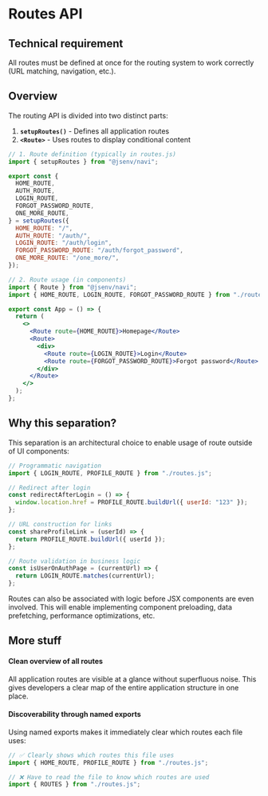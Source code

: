 # Routes API

## Technical requirement

All routes must be defined at once for the routing system to work correctly (URL matching, navigation, etc.).

## Overview

The routing API is divided into two distinct parts:

1. **`setupRoutes()`** - Defines all application routes
2. **`<Route>`** - Uses routes to display conditional content

```jsx
// 1. Route definition (typically in routes.js)
import { setupRoutes } from "@jsenv/navi";

export const {
  HOME_ROUTE,
  AUTH_ROUTE,
  LOGIN_ROUTE,
  FORGOT_PASSWORD_ROUTE,
  ONE_MORE_ROUTE,
} = setupRoutes({
  HOME_ROUTE: "/",
  AUTH_ROUTE: "/auth/",
  LOGIN_ROUTE: "/auth/login",
  FORGOT_PASSWORD_ROUTE: "/auth/forgot_password",
  ONE_MORE_ROUTE: "/one_more/",
});
```

```jsx
// 2. Route usage (in components)
import { Route } from "@jsenv/navi";
import { HOME_ROUTE, LOGIN_ROUTE, FORGOT_PASSWORD_ROUTE } from "./routes.js";

export const App = () => {
  return (
    <>
      <Route route={HOME_ROUTE}>Homepage</Route>
      <Route>
        <div>
          <Route route={LOGIN_ROUTE}>Login</Route>
          <Route route={FORGOT_PASSWORD_ROUTE}>Forgot password</Route>
        </div>
      </Route>
    </>
  );
};
```

## Why this separation?

This separation is an architectural choice to enable usage of route outside of UI components:

```jsx
// Programmatic navigation
import { LOGIN_ROUTE, PROFILE_ROUTE } from "./routes.js";

// Redirect after login
const redirectAfterLogin = () => {
  window.location.href = PROFILE_ROUTE.buildUrl({ userId: "123" });
};

// URL construction for links
const shareProfileLink = (userId) => {
  return PROFILE_ROUTE.buildUrl({ userId });
};

// Route validation in business logic
const isUserOnAuthPage = (currentUrl) => {
  return LOGIN_ROUTE.matches(currentUrl);
};
```

Routes can also be associated with logic before JSX components are even involved. This will enable implementing component preloading, data prefetching, performance optimizations, etc.

## More stuff

#### **Clean overview of all routes**

All application routes are visible at a glance without superfluous noise. This gives developers a clear map of the entire application structure in one place.

#### **Discoverability through named exports**

Using named exports makes it immediately clear which routes each file uses:

```jsx
// ✅ Clearly shows which routes this file uses
import { HOME_ROUTE, PROFILE_ROUTE } from "./routes.js";

// ❌ Have to read the file to know which routes are used
import { ROUTES } from "./routes.js";
```
